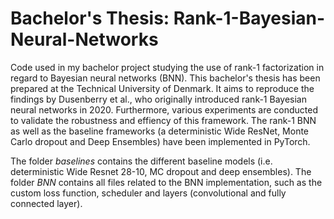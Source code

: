 # Bachelor's Thesis: Rank-1-Bayesian-Neural-Networks
Code used in my bachelor project studying the use of rank-1 factorization in regard to Bayesian neural networks (BNN). This bachelor's thesis has been prepared at the Technical University of Denmark. It aims to reproduce the findings by Dusenberry et al., who originally introduced rank-1 Bayesian neural networks in 2020. Furthermore, various experiments are conducted to validate the robustness and effiency of this framework.
The rank-1 BNN as well as the baseline frameworks (a deterministic Wide ResNet, Monte Carlo dropout and Deep Ensembles) have been implemented in PyTorch. 

The folder *baselines* contains the different baseline models (i.e. deterministic Wide Resnet 28-10, MC dropout and deep ensembles). 
The folder *BNN* contains all files related to the BNN implementation, such as the custom loss function, scheduler and layers (convolutional and fully connected layer). 
